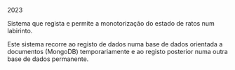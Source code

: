 2023


Sistema que regista e permite a monotorização do estado de ratos num labirinto.

Este sistema recorre ao registo de dados numa base de dados orientada a documentos (MongoDB) temporariamente e ao registo posterior numa outra base de dados permanente.
